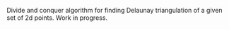 Divide and conquer algorithm for finding Delaunay triangulation of a given set of 2d points.
Work in progress.
